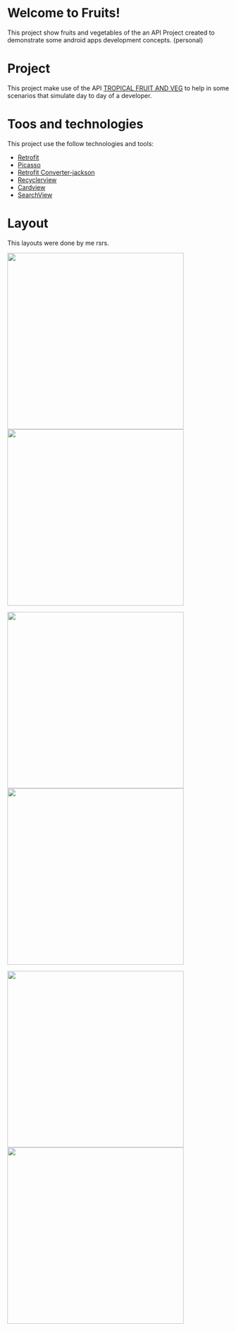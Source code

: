 # Welcome to Fruits!
This project show fruits and vegetables of the an  API
Project created to demonstrate some android apps development concepts. (personal)

# Project
This project make use of the  API [TROPICAL FRUIT AND VEG](http://tropicalfruitandveg.com/) to help in some scenarios that simulate day to day of a developer.

# Toos and technologies
This project use the follow technologies and tools:
- [Retrofit](https://square.github.io/retrofit/)
- [Picasso](https://square.github.io/picasso/)
- [Retrofit Converter-jackson](https://github.com/square/retrofit/tree/master/retrofit-converters/jackson)
- [Recyclerview](https://developer.android.com/guide/topics/ui/layout/recyclerview?hl=pt-br)
- [Cardview](https://developer.android.com/guide/topics/ui/layout/cardview?hl=pt-br)
- [SearchView](https://developer.android.com/guide/topics/search/search-dialog)


# Layout
This layouts were done by me rsrs.

<img src="https://github.com/dijoncavalcante/Fruits/blob/main/Screenshot_20210309-170331_Fruits.jpg" width="400"> <img src="https://github.com/dijoncavalcante/Fruits/blob/main/Screenshot_20210309-170433_Fruits.jpg" width="400">

<img src="https://github.com/dijoncavalcante/Fruits/blob/main/Screenshot_20210309-170444_Fruits.jpg" width="400"> <img src="https://github.com/dijoncavalcante/Fruits/blob/main/Screenshot_20210309-170342_Fruits.jpg" width="400">

<img src="https://github.com/dijoncavalcante/Fruits/blob/main/Screenshot_20210309-170400_Fruits.jpg" width="400"> <img src="https://github.com/dijoncavalcante/Fruits/blob/main/Screenshot_20210309-170535_Fruits.jpg" width="400">



